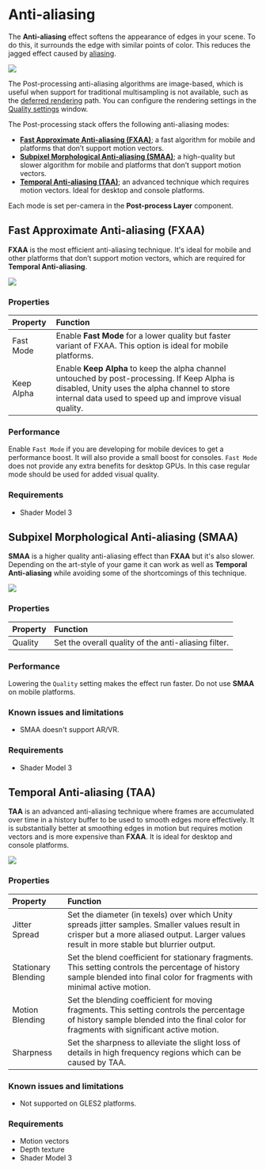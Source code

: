 # Anti-aliasing

The **Anti-aliasing** effect softens the appearance of edges in your scene. To do this, it surrounds the edge with similar points of color. This reduces the jagged effect caused by [aliasing](https://en.wikipedia.org/wiki/Aliasing).

![](images/screenshot-antialiasing.png)

The Post-processing anti-aliasing algorithms are image-based, which is useful when support for traditional multisampling is not available, such as the [deferred rendering](https://docs.unity3d.com/Manual/RenderTech-DeferredShading.html) path. You can configure the rendering settings in the [Quality settings](https://docs.unity3d.com/Manual/class-QualitySettings.html) window.

The Post-processing stack offers the following anti-aliasing modes:

- [**Fast Approximate Anti-aliasing (FXAA)**](#fast-approximate-anti-aliasing); a fast algorithm for mobile and platforms that don’t support motion vectors.
- [**Subpixel Morphological Anti-aliasing (SMAA)**](#subpixel-morphological-anti-aliasing); a high-quality but slower algorithm for mobile and platforms that don’t support motion vectors.
- [**Temporal Anti-aliasing (TAA)**](#temporal-anti-aliasing); an advanced technique which requires motion vectors. Ideal for desktop and console platforms.

Each mode is set per-camera in the **Post-process Layer** component.

<a name="fast-approximate-anti-aliasing"></a>

## Fast Approximate Anti-aliasing (FXAA)

**FXAA** is the most efficient anti-aliasing technique. It's ideal for mobile and other platforms that don’t support motion vectors, which are required for **Temporal Anti-aliasing**.


![](images/aa-1.png)


### Properties

| Property   | Function                                                     |
| :--------- | :----------------------------------------------------------- |
| Fast Mode  | Enable **Fast Mode** for a lower quality but faster variant of FXAA. This option is ideal for mobile platforms. |
| Keep Alpha | Enable **Keep Alpha** to keep the alpha channel untouched by post-processing. If Keep Alpha is disabled, Unity uses the alpha channel to store internal data used to speed up and improve visual quality. |

### Performance

Enable `Fast Mode` if you are developing for mobile devices to get a performance boost. It will also provide a small boost for consoles. `Fast Mode` does not provide any extra benefits for desktop GPUs. In this case regular mode should be used for added visual quality.

### Requirements

- Shader Model 3

<a name="subpixel-morphological-anti-aliasing"></a>

## Subpixel Morphological Anti-aliasing (SMAA)

**SMAA** is a higher quality anti-aliasing effect than **FXAA** but it's also slower. Depending on the art-style of your game it can work as well as **Temporal Anti-aliasing** while avoiding some of the shortcomings of this technique.


![](images/aa-2.png)


### Properties

| Property | Function                                         |
| :-------- | :------------------------------------------------ |
| Quality  | Set the overall quality of the anti-aliasing filter. |

### Performance

Lowering the `Quality` setting makes the effect run faster. Do not use **SMAA** on mobile platforms.

### Known issues and limitations

- SMAA doesn't support AR/VR.

### Requirements

- Shader Model 3

<a name="temporal-anti-aliasing"></a>

## Temporal Anti-aliasing (TAA)

**TAA** is an advanced anti-aliasing technique where frames are accumulated over time in a history buffer to be used to smooth edges more effectively. It is substantially better at smoothing edges in motion but requires motion vectors and is more expensive than **FXAA**. It is ideal for desktop and console platforms.


![](images/aa-3.png)


### Properties

| Property            | Function                                                     |
| :------------------- | :------------------------------------------------------------ |
| Jitter Spread       | Set the diameter (in texels) over which Unity spreads jitter samples. Smaller values result in crisper but a more aliased output. Larger values result in more stable but blurrier output. |
| Stationary Blending | Set the blend coefficient for stationary fragments. This setting controls the percentage of history sample blended into final color for fragments with minimal active motion. |
| Motion Blending     | Set the blending coefficient for moving fragments. This setting controls the percentage of history sample blended into the final color for fragments with significant active motion. |
| Sharpness           | Set the sharpness to alleviate the slight loss of details in high frequency regions which can be caused by TAA. |

### Known issues and limitations

- Not supported on GLES2 platforms.

### Requirements

- Motion vectors
- Depth texture
- Shader Model 3
